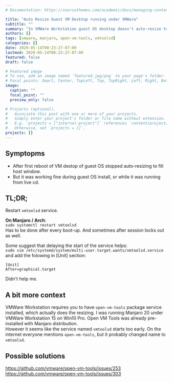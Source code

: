 ```yaml
---
# Documentation: https://sourcethemes.com/academic/docs/managing-content/

title: "Auto Resize Guest VM Desktop running under VMWare"
subtitle: ""
summary: "In VMWare Workstation guest OS desktop doesn't auto-resize to fill host OS window after first reboot. Solution."
authors: []
tags: [vmware, manjaro, open-vm-tools, vmtoolsd]
categories: []
date: 2020-05-14T00:23:27-07:00
lastmod: 2020-05-14T00:23:27-07:00
featured: false
draft: false

# Featured image
# To use, add an image named `featured.jpg/png` to your page's folder.
# Focal points: Smart, Center, TopLeft, Top, TopRight, Left, Right, BottomLeft, Bottom, BottomRight.
image:
  caption: ""
  focal_point: ""
  preview_only: false

# Projects (optional).
#   Associate this post with one or more of your projects.
#   Simply enter your project's folder or file name without extension.
#   E.g. `projects = ["internal-project"]` references `content/project/deep-learning/index.md`.
#   Otherwise, set `projects = []`.
projects: []
---
```


## Symptopms
- After first reboot of VM destop of guest OS stopped auto-resizing to fill host window.
- But it was working fine during guest OS install, or while it was running from live cd. 

## TL;DR;
Restart `vmtoolsd` service.

**On Manjaro / Arch**:  
`sudo systemctl restart vmtoolsd`  
Has to be done after every boot-up. And sometimes after session locks out as well.

Some suggest that delaying the start of the service helps:  
`sudo vim /etc/systemd/system/multi-user.target.wants/vmtoolsd.service`  
and add the folowing in [Unit] section:  
```
[Unit]
After=graphical.target
```
Didn't help me.

## A bit more context
VMWare Workstation requires you to have `open-vm-tools` package service installed, which actually does the resizing.
I was running Manjaro 20 under VMWare Workstation 15 on Win10 Pro. Open VM Tools was already pre-installed with
Manjaro distribution.  
However it seems like the service named `vmtoolsd` starts too early. On the internet everyone mentions `open-vm-tools`, 
but it probably changed name to `vmtoolsd`.

## Possible solutions
https://github.com/vmware/open-vm-tools/issues/253
https://github.com/vmware/open-vm-tools/issues/303
